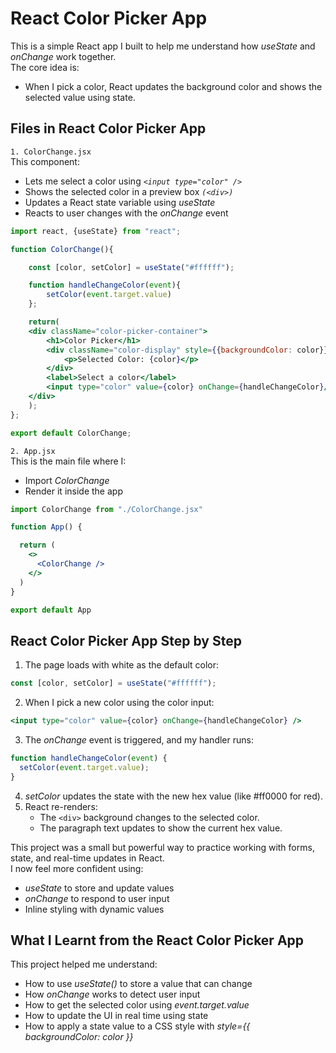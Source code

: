 # React Color Picker App
This is a simple React app I built to help me understand how *useState* and *onChange* work together.  
The core idea is:  
- When I pick a color, React updates the background color and shows the selected value using state.

## Files in React Color Picker App
`1. ColorChange.jsx`  
This component:  
- Lets me select a color using *`<input type="color" />`*
- Shows the selected color in a preview box *`(<div>)`*
- Updates a React state variable using *useState*
- Reacts to user changes with the *onChange* event

```jsx
import react, {useState} from "react";

function ColorChange(){

    const [color, setColor] = useState("#ffffff");

    function handleChangeColor(event){
        setColor(event.target.value)
    };

    return(
    <div className="color-picker-container">
        <h1>Color Picker</h1>
        <div className="color-display" style={{backgroundColor: color}}>
            <p>Selected Color: {color}</p>
        </div>
        <label>Select a color</label>
        <input type="color" value={color} onChange={handleChangeColor}/>   
    </div>
    );
};

export default ColorChange;
```

`2. App.jsx`  
This is the main file where I:
- Import *ColorChange*
- Render it inside the app

```jsx
import ColorChange from "./ColorChange.jsx"

function App() {

  return (
    <>
      <ColorChange />
    </>
  )
}

export default App
```

## React Color Picker App Step by Step
1. The page loads with white as the default color:
```jsx
const [color, setColor] = useState("#ffffff");
```

2. When I pick a new color using the color input:
```jsx
<input type="color" value={color} onChange={handleChangeColor} />
```

3. The *onChange* event is triggered, and my handler runs:
```jsx
function handleChangeColor(event) {
  setColor(event.target.value);
}
```

4. *setColor* updates the state with the new hex value (like #ff0000 for red).
5. React re-renders:
     - The `<div>` background changes to the selected color.
     - The paragraph text updates to show the current hex value.

This project was a small but powerful way to practice working with forms, state, and real-time updates in React.  
I now feel more confident using:  
- *useState* to store and update values
- *onChange* to respond to user input
- Inline styling with dynamic values

## What I Learnt from the React Color Picker App
This project helped me understand:
- How to use *useState()* to store a value that can change
- How *onChange* works to detect user input
- How to get the selected color using *event.target.value*
- How to update the UI in real time using state
- How to apply a state value to a CSS style with *style={{ backgroundColor: color }}*